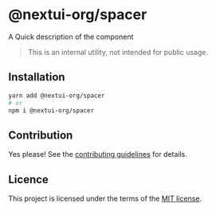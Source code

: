 # @nextui-org/spacer

A Quick description of the component

> This is an internal utility, not intended for public usage.

## Installation

```sh
yarn add @nextui-org/spacer
# or
npm i @nextui-org/spacer
```

## Contribution

Yes please! See the
[contributing guidelines](https://github.com/nextui-org/nextui/blob/master/CONTRIBUTING.md)
for details.

## Licence

This project is licensed under the terms of the
[MIT license](https://github.com/nextui-org/nextui/blob/master/LICENSE).